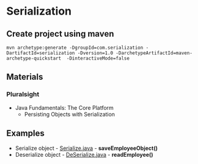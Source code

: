 # Serialization

## Create project using maven
```
mvn archetype:generate -DgroupId=com.serialization -DartifactId=serialization -Dversion=1.0 -DarchetypeArtifactId=maven-archetype-quickstart  -DinteractiveMode=false
```

## Materials
### Pluralsight
* Java Fundamentals: The Core Platform
  * Persisting Objects with Serialization

## Examples
* Serialize object - [Serialize.java](src/test/java/com/serialization/Serialize.java) - **saveEmployeeObject()**
* Deserialize object - [DeSerialize.java](src/test/java/com/serialization/DeSerialize.java) - **readEmployee()**

